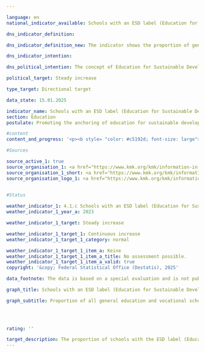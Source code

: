 ```yaml
---

language: en        
national_indicator_available: Schools with an ESD label (Education for Sustainable Development)        

dns_indicator_definition:         

dns_indicator_definition_new: The indicator shows the proportion of general education and vocational schools (in %) that have at least one certification in the area of Education for Sustainable Development (from a set of ESD labels defined by the Länder Ministries of Education and Cultural Affairs). The ESD labels are intended to characterise a school's special commitment to anchoring Education for Sustainable Development (ESD) in lessons and school development.        

dns_indicator_intention:         

dns_political_intention: The concept of Education for Sustainable Development (ESD) aims to enable pupils to actively shape an ecologically compatible, economically efficient and socially just environment, taking into account global aspects, basic democratic principles and cultural diversity.        

political_target: Steady increase        

type_target: Directional target        

data_state: 15.01.2025        

indicator_name: Schools with an ESD label (Education for Sustainable Development)        
section: Education        
postulate: Promoting the anchoring of education for sustainable development in the education system        

#content         
content_and_progress: '<p><b style= "color: #c5192d; font-size: large">4.1.c Schools with an ESD label (Education for Sustainable Development)</b><br><br>Schools that incorporate sustainable principles into their teaching and school development can certify their commitment through various ESD (Education for Sustainable Development) labels. The indicator <i>Schools with a ESD Label</i>, introduced by the Federal Ministry of Education and Research (BMBF) and the Standing Conference of the Ministers of Education and Cultural Affairs of the Länder (KMK), records the proportion of schools awarded specific ESD labels. The first survey of this indicator was conducted between July and November 2024. It considered 27&nbsp;different ESD labels, seven of which are awarded nationwide and 20&nbsp;only in individual Länder. The labels were selected based on established criteria intended to reflect the integration of ESD into school and teaching development.<br><br>The results of the survey for the 2023/2024&nbsp;school year show that 3,556&nbsp;out of a total of 29,988&nbsp;public and private general and vocational schools in Germany hold a ESD label, corresponding to approximately 11.9% of all schools. Schools with multiple ESD certifications are only counted once as ESD-certified schools. The next survey is planned for the 2025/2026&nbsp;school year.<br><br>The criteria for inclusion and the pre-selection of ESD labels were developed by a working group comprising representatives from the federal government, the Länder, and academia. To be recognised as a ESD label, each label must meet specific requirements designed to ensure that ESD is embedded in teaching beyond basic curriculum requirements and is considered part of a holistic whole-school approach to development. Nationwide recognised ESD labels include, among others: the Club of Rome Schools label, Fairtrade Schools, Naturpark-Schule (Nature Park School), Schools for Earth, Umweltschule in Europa&nbsp;–&nbsp;Internationale Nachhaltigkeitsschule (Eco-Schools in Europe&nbsp;–&nbsp;International Sustainability School), UNESCO Associated Schools, and the <i>Verbraucherschule (Gold)</i> (Consumer School &#8209; Gold) label. Changes to the recognised labels, both in terms of their content requirements and the number of labels considered overall, will, despite the set selection criteria, affect the indicator’s informative value over time.<br><br>The qualitative significance of the indicator is limited due to the heterogeneous structure of the label system, as the various labels have different award criteria and therefore do not guarantee a uniform level of ESD integration. Furthermore, the indicator does not provide direct information about the success of Education for Sustainable Development or the actual knowledge imparted. Therefore, the number of certified schools alone cannot be used to infer the quality of ESD implementation. Likewise, this indicator does not allow any conclusions to be drawn about the proportion of pupils attending ESD-certified schools.<br><br>The politically set goal of increasing the share of schools with a ESD label (Education for Sustainable Development) cannot currently be assessed, as no longitudinal data are yet available.</p>'                

#Sources        

source_active_1: true
source_organisation_1: <a href="https://www.kmk.org/kmk/information-in-english.html" target="_blank" onclick="return confirm_alert('the Ministries of Education and Cultural Affairs of the federal states in cooperation with the Hessian State Statistical Office', 'En')">Ministries of Education and Cultural Affairs of the federal states in cooperation with the Hessian State Statistical Office</a>
source_organisation_1_short: <a href="https://www.kmk.org/kmk/information-in-english.html" target="_blank" onclick="return confirm_alert('the Ministries of Education and Cultural Affairs of the federal states in cooperation with the Hessian State Statistical Office', 'En')">Ministries of Education and Cultural Affairs of the federal states in cooperation with the Hessian State Statistical Office</a>
source_organisation_logo_1: <a href="https://www.kmk.org/kmk/information-in-english.html" target="_blank" onclick="return confirm_alert('the Ministries of Education and Cultural Affairs of the federal states in cooperation with the Hessian State Statistical Office', 'En')"><img src="https://dns-indikatoren.de/public/OrgImgEn/kmk.png" alt="Ministries of Education and Cultural Affairs of the federal states in cooperation with the Hessian State Statistical Office" title=" Click here to visit the homepage of the organizationMinistries of Education and Cultural Affairs of the federal states in cooperation with the Hessian State Statistical Office" style="height:60px; width:148px; border:transparent"/></a>
        

#Status        

weather_indicator_1: 4.1.c Schools with an ESD label (Education for Sustainable Development)
weather_indicator_1_year_a: 2023

weather_indicator_1_target: Steady increase

weather_indicator_1_target_1: Continuous increase
weather_indicator_1_target_1_category: normal

weather_indicator_1_target_1_item_a: Keine
weather_indicator_1_target_1_item_a_title: No assessment possible.
weather_indicator_1_target_1_item_a_valid: true        
copyright: '&copy; Federal Statistical Office (Destatis), 2025'        

data_footnote: The data is based on a special evaluation and is not publicly available.        

graph_title: Schools with an ESD label (Education for Sustainable Development)        

graph_subtitle: Proportion of all general education and vocational schools        

        

                        
rating: ''        

target_description: The proportion of schools with the ESD label (Education for Sustainable Development) should be increased.<br><br>• An assessment of indicator 4.1.c is not possible. Too few data points.        
---
```


